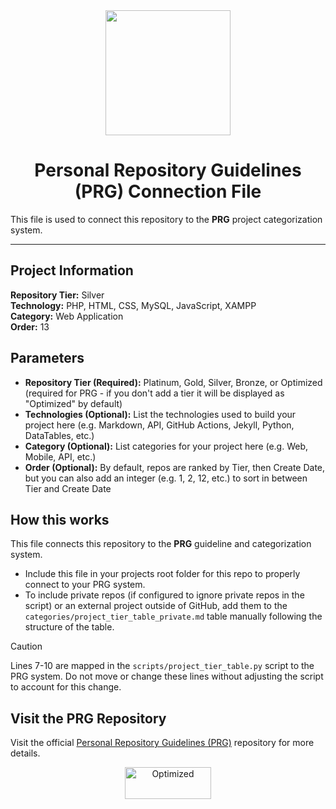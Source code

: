 <div align="center">
    <a href="https://github.com/scottgriv/PRG-Personal-Repository-Guidelines" target="_blank">
        <img src="https://github.com/scottgriv/PRG-Personal-Repository-Guidelines/raw/main/docs/images/PRG.png" width="200" height="200"/>
    </a>
</div>

<h1 align="center">Personal Repository Guidelines (PRG) Connection File</h1>

This file is used to connect this repository to the **PRG** project categorization system.

---------------

## Project Information

**Repository Tier:** Silver <br>
**Technology:** PHP, HTML, CSS, MySQL, JavaScript, XAMPP <br>
**Category:** Web Application <br>
**Order:** 13 <br>

## Parameters

- **Repository Tier (Required):** Platinum, Gold, Silver, Bronze, or Optimized (required for PRG - if you don't add a tier it will be displayed as "Optimized" by default)
- **Technologies (Optional):** List the technologies used to build your project here (e.g. Markdown, API, GitHub Actions, Jekyll, Python, DataTables, etc.)
- **Category (Optional):** List categories for your project here (e.g. Web, Mobile, API, etc.)
- **Order (Optional):** By default, repos are ranked by Tier, then Create Date, but you can also add an integer (e.g. 1, 2, 12, etc.) to sort in between Tier and Create Date

## How this works

This file connects this repository to the **PRG** guideline and categorization system.
- Include this file in your projects root folder for this repo to properly connect to your PRG system.
- To include private repos (if configured to ignore private repos in the script) or an external project outside of GitHub, add them to the `categories/project_tier_table_private.md` table manually following the structure of the table.

> [!CAUTION]
> Lines 7-10 are mapped in the `scripts/project_tier_table.py` script to the PRG system. Do not move or change these lines without adjusting the script to account for this change.

## Visit the PRG Repository

Visit the official [Personal Repository Guidelines (PRG)](https://github.com/scottgriv/PRG-Personal-Repository-Guidelines) repository for more details.

<p align="center">
    <a href="https://github.com/scottgriv/PRG-Personal-Repository-Guidelines" target="_blank">
        <img src="https://github.com/scottgriv/PRG-Personal-Repository-Guidelines/raw/main/docs/images/prg_optimized.png" alt="Optimized" width="138" height="51" />
    </a>
</p>  